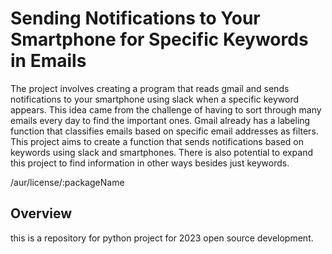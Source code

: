 # Sending Notifications to Your Smartphone for Specific Keywords in Emails
The project involves creating a program that reads gmail and sends notifications to your smartphone using slack when a specific keyword appears. This idea came from the challenge of having to sort through many emails every day to find the important ones. Gmail already has a labeling function that classifies emails based on specific email addresses as filters. This project aims to create a function that sends notifications based on keywords using slack and smartphones. There is also potential to expand this project to find information in other ways besides just keywords.

/aur/license/:packageName

## Overview
this is a repository for python project for 2023 open source development.
